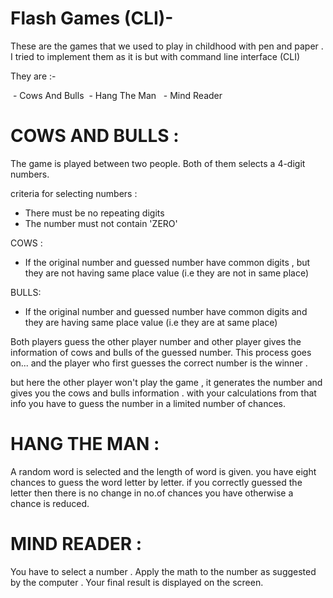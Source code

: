 # Flash Games (CLI)-
 These are the games that we used to play in childhood with pen and paper . I tried to implement them as it is but with command line interface (CLI)

They are :-

 - Cows And Bulls 
 - Hang The Man 
 - Mind Reader 


COWS AND BULLS : 
===============

The game is played between two people. Both of them selects a 4-digit numbers.

criteria for selecting numbers :
- There must be no repeating digits 
- The number must not contain 'ZERO'

COWS :
- If the original number and guessed number have common digits , but they are not having same place value (i.e they are not in same place)

BULLS:
- If the original number and guessed number have common digits and they are having same place value (i.e they are at same place)


Both players guess the other player number and other player gives the information of cows and bulls of the guessed number.
This process goes on... and the player who first guesses the correct number is the winner .

but here the other player won't play the game , it generates the number and gives you the cows and bulls information . with your calculations from that info you have to guess the number in a limited number of chances.



HANG THE MAN :
==============

A random word is selected and the length of word is given. 
you have eight chances to guess the word letter by letter.
if you correctly guessed the letter then there is no change in no.of chances you have otherwise a chance is reduced.



MIND READER :
============

You have to select a number .
Apply the math to the number as suggested by the computer .
Your final result is displayed on the screen.

